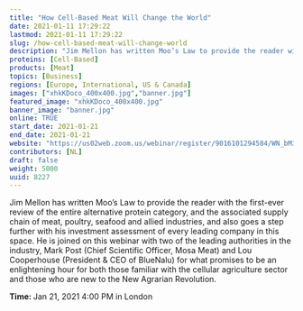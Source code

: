```yaml
---
title: "How Cell-Based Meat Will Change the World"
date: 2021-01-11 17:29:22
lastmod: 2021-01-11 17:29:22
slug: /how-cell-based-meat-will-change-world
description: "Jim Mellon has written Moo’s Law to provide the reader with the first-ever review of the entire alternative protein category, and the associated supply chain of meat, poultry, seafood and allied industries, and also goes a step further with his investment assessment of every leading company in this space."
proteins: [Cell-Based]
products: [Meat]
topics: [Business]
regions: [Europe, International, US & Canada]
images: ["xhkKDoco_400x400.jpg","banner.jpg"]
featured_image: "xhkKDoco_400x400.jpg"
banner_image: "banner.jpg"
online: TRUE
start_date: 2021-01-21
end_date: 2021-01-21
website: "https://us02web.zoom.us/webinar/register/9016101294584/WN_bM3mxrmfTGqv-20uypcT5g"
contributors: [NL]
draft: false
weight: 5000
uuid: 8227
---
```

<p>Jim Mellon has written Moo’s Law to provide the reader with the first-ever review of the entire alternative protein category, and the associated supply chain of meat, poultry, seafood and allied industries, and also goes a step further with his investment assessment of every leading company in this space. He is joined on this webinar with two of the leading authorities in the industry, Mark Post (Chief Scientific Officer, Mosa Meat) and Lou Cooperhouse (President & CEO of BlueNalu) for what promises to be an enlightening hour for both those familiar with the cellular agriculture sector and those who are new to the New Agrarian Revolution.</p>
<p><strong>Time: </strong>Jan 21, 2021 4:00 PM in London</p>
